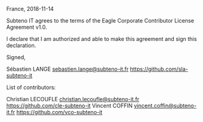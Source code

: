 France, 2018-11-14

Subteno IT agrees to the terms of the Eagle Corporate Contributor License
Agreement v1.0.

I declare that I am authorized and able to make this agreement and sign this
declaration.

Signed,

Sébastien LANGE sebastien.lange@subteno-it.fr https://github.com/sla-subteno-it

List of contributors:

Christian LECOUFLE christian.lecoufle@subteno-it.fr https://github.com/cle-subteno-it
Vincent COFFIN vincent.coffin@subteno-it.fr https://github.com/vco-subteno-it
